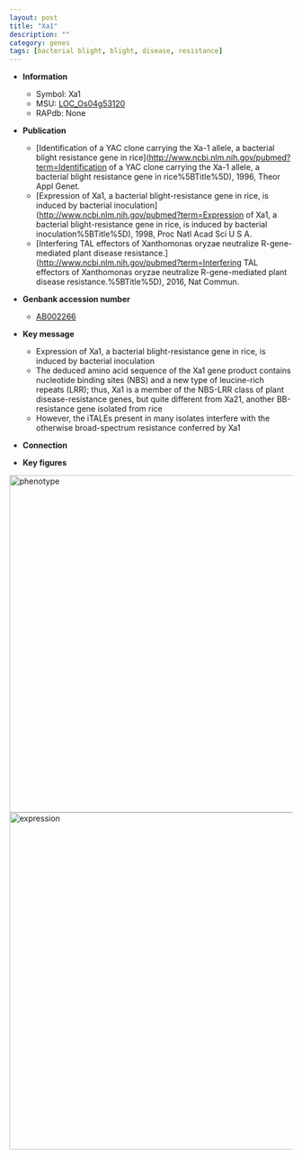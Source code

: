 ```yaml
---
layout: post
title: "Xa1"
description: ""
category: genes
tags: [bacterial blight, blight, disease, resistance]
---
```


* **Information**  
    + Symbol: Xa1  
    + MSU: [LOC_Os04g53120](http://rice.plantbiology.msu.edu/cgi-bin/ORF_infopage.cgi?orf=LOC_Os04g53120)  
    + RAPdb: None  

* **Publication**  
    + [Identification of a YAC clone carrying the Xa-1 allele, a bacterial blight resistance gene in rice](http://www.ncbi.nlm.nih.gov/pubmed?term=Identification of a YAC clone carrying the Xa-1 allele, a bacterial blight resistance gene in rice%5BTitle%5D), 1996, Theor Appl Genet.
    + [Expression of Xa1, a bacterial blight-resistance gene in rice, is induced by bacterial inoculation](http://www.ncbi.nlm.nih.gov/pubmed?term=Expression of Xa1, a bacterial blight-resistance gene in rice, is induced by bacterial inoculation%5BTitle%5D), 1998, Proc Natl Acad Sci U S A.
    + [Interfering TAL effectors of Xanthomonas oryzae neutralize R-gene-mediated plant disease resistance.](http://www.ncbi.nlm.nih.gov/pubmed?term=Interfering TAL effectors of Xanthomonas oryzae neutralize R-gene-mediated plant disease resistance.%5BTitle%5D), 2016, Nat Commun.

* **Genbank accession number**  
    + [AB002266](http://www.ncbi.nlm.nih.gov/nuccore/AB002266)

* **Key message**  
    + Expression of Xa1, a bacterial blight-resistance gene in rice, is induced by bacterial inoculation
    + The deduced amino acid sequence of the Xa1 gene product contains nucleotide binding sites (NBS) and a new type of leucine-rich repeats (LRR); thus, Xa1 is a member of the NBS-LRR class of plant disease-resistance genes, but quite different from Xa21, another BB-resistance gene isolated from rice
    + However, the iTALEs present in many isolates interfere with the otherwise broad-spectrum resistance conferred by Xa1

* **Connection**  

* **Key figures**  
<img src="http://ricencode.github.io/images/Xa1.pheno.png" alt="phenotype"  style="width: 600px;"/>

<img src="http://ricencode.github.io/images/Xa1.exp.png" alt="expression"  style="width: 600px;"/>


